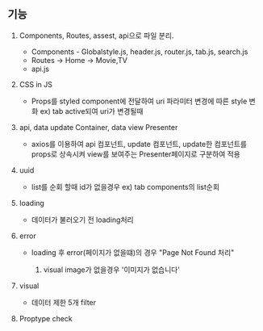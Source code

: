 ## 기능

1. Components, Routes, assest, api으로 파일 분리.

   - Components - Globalstyle.js, header.js, router.js, tab.js, search.js
   - Routes -> Home -> Movie,TV
   - api.js

2. CSS in JS

   - Props를 styled component에 전달하여 uri 파라미터 변경에 따른 style 변화 ex) tab active되여 uri가 변경될때

3. api, data update Container, data view Presenter

   - axios를 이용하여 api 컴포넌트, update 컴포넌트, update한 컴포넌트를 props로 상속시켜 view를 보여주는 Presenter페이지로 구분하여 적용

4. uuid

   - list를 순회 할때 id가 없을경우 ex) tab components의 list순회

5. loading

   - 데이터가 불러오기 전 loading처리

6. error

   - loading 후 error(페이지가 없을떄)의 경우 "Page Not Found 처리"

     1. visual image가 없을경우 '이미지가 없습니다'

7. visual

   - 데이터 제한 5개 filter

8. Proptype check
